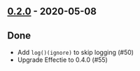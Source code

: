 ## [0.2.0](https://github.com/Kevin-Lee/logger-f/issues?utf8=%E2%9C%93&q=is%3Aissue+is%3Aclosed+milestone%3A%22milestone2%22) - 2020-05-08

## Done
* Add `log()(ignore)` to skip logging (#50)
* Upgrade Effectie to 0.4.0 (#55)
